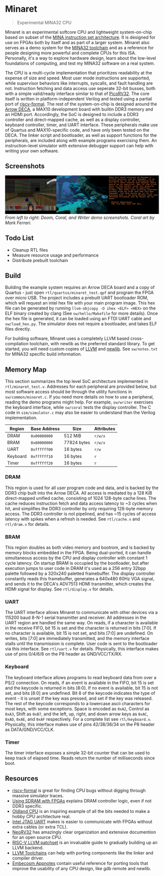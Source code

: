 # Minaret
> Experimental MINA32 CPU

Minaret is an experimental softcore CPU and lightweight system-on-chip based on subset of the [MINA instruction set architecture](https://github.com/ladystarbreeze/mina-isa/blob/main/MINA_Instruction_Set_Architecture.md). It is designed for use on FPGAs both by itself and as part of a larger system. Minaret also serves as a demo system for the [MINA32 toolchain](https://github.com/CQCumbers/mina32-llvm) and as a reference for people designing more powerful and complete CPUs for this ISA. Personally, it's a way to explore hardware design, learn about the low-level foundations of computing, and test my MINA32 software on a real system.

The CPU is a multi-cycle implementation that prioritizes readability at the expense of size and speed. Most user mode instructions are supported, while supervisor behaviors like interrupts, syscalls, and fault handling are not. Instruction fetching and data access use seperate 32-bit busses, both with a simple valid/ready interface similar to that of [PicoRV32](https://github.com/cliffordwolf/picorv32#picorv32-native-memory-interface). The core itself is written in platform-independent Verilog and tested using a partial port of [riscv-formal](https://github.com/SymbioticEDA/riscv-formal). The rest of the system-on-chip is designed around the [Arrow DECA](https://tomverbeure.github.io/2021/04/23/Arrow-DECA-FPGA-board.html), a MAX10 development board with builtin DDR3 memory and an HDMI port. Accordingly, the SoC is designed to include a DDR3 controller and direct-mapped cache, as well as a display controller, keyboard controller, timer, and UART interface. These peripherals make use of Quartus and MAX10-specific code, and have only been tested on the DECA. The linker script and bootloader, as well as support functions for the peripherals, are included along with example programs exercising them. An instruction-level simulator with extensive debugger support can help with writing your own software.

## Screenshots
![screenshots](screenshots.png)
*From left to right: Doom, Coral, and Writer demo screenshots. Coral art by Mark Ferrari.*

## Todo List
- Cleanup RTL files
- Measure resource usage and performance
- Distribute prebuilt toolchain

## Build
Building the example system requires an Arrow DECA board and a copy of Quartus - just open `rtl/quartus/minaret_test.qpf` and program the FPGA over micro USB. The project includes a prebuilt UART bootloader ROM, which will request an intel hex file with your main program image. This hex file can be generated by running `llvm-objcopy -O ihex <ELF> <HEX>` on the ELF binary created by clang (See `sw/hello/Makefile` for more details). Once the hex file is generated, it can be loaded using an FTDI UART cable and `sw/load_hex.py`. The simulator does not require a bootloader, and takes ELF files directly.

For building software, Minaret uses a completely LLVM based cross-compilation toolchain, with newlib as the preferred standard library. To get started, you will need custom copies of [LLVM](https://github.com/CQCumbers/mina32-llvm) and [newlib](https://github.com/CQCumbers/mina32-newlib). See `sw/notes.txt` for MINA32 specific build information.

## Memory Map
This section summarizes the top level SoC architecture implemented in `rtl/minaret_test.v`. Addresses for each peripheral are provided below, but most software access should be through the utility functions in `sw/common/minaret.c`. If you need more details on how to use a peripheral, reading the demo programs might help. For example, `sw/writer` exercises the keyboard interface, while `sw/coral` tests the display controller. The C code in `sim/simulator.c` may also be easier to understand than the Verilog implementation.

| Region   | Base Address | Size        | Attributes |
|----------|--------------|-------------|------------|
| DRAM     | `0x00000000` | 512 MiB     | `r/w/x`    |
| BRAM     | `0x80000000` | 77824 bytes | `r/w/x`    |
| UART     | `0xffffff00` | 16 bytes    | `r/w`      |
| Keyboard | `0xffffff10` | 16 bytes    | `r`        |
| Timer    | `0xffffff20` | 16 bytes    | `r`        |

### DRAM
This region is used for all user program code and data, and is backed by the DDR3 chip built into the Arrow DECA. All access is mediated by a 128 KiB direct-mapped unified cache, consisting of 1024 128-byte cache lines. The cache reduces instruction fetch and data access latency to ~3 cycles when hit, and simplifies the DDR3 controller by only requiring 128-byte memory access. The DDR3 controller is not pipelined, and has ~15 cycles of access latency with spikes when a refresh is needed. See `rtl/cache.v` and `rtl/dram.v` for details.

### BRAM
This region doubles as both video memory and bootrom, and is backed by memory blocks embedded in the FPGA. Being dual-ported, it can handle simultaneous access by the CPU and display controller with constant 1 cycle latency. On startup BRAM is occupied by the bootloader, but after execution jumps to user code in DRAM it's used as a 256 entry 32bpp palette followed by a 320x240 paletted framebuffer. The display controller constantly reads this framebuffer, generates a 640x480 60Hz VGA signal, and sends it to the DECA's ADV7513 HDMI transmitter, which creates the HDMI signal for display. See `rtl/display.v` for details. 

### UART
The UART interface allows Minaret to communicate with other devices via a 115200 baud 8-N-1 serial transmitter and receiver. All addresses in the UART region are handled the same way. On reads, if a character is available in the receive FIFO, bit 15 is set and the character is returned in bits [7:0]. If no character is available, bit 15 is not set, and bits [7:0] are undefined. On writes, bits [7:0] are immediately transmitted, and the memory interface stalls until the transmission is complete. User code is sent to the bootloader via this interface. See `rtl/uart.v` for details. Physically, this interface makes use of pins 0/4/6/8 on the P8 header as GND/VCC/TX/RX.

### Keyboard
The keyboard interface allows programs to read keyboard data from over a PS/2 connection. On reads, if an event is available in the FIFO, bit 15 is set and the keycode is returned in bits [8:0]. If no event is available, bit 15 is not set, and bits [8:0] are undefined. Bit 8 of the keycode indicates the type of event - it is unset if the key was pressed, and set if the key was released. The rest of the keycode corresponds to a lowercase ascii characters for most keys, with some exceptions. Space is encoded as `0xA2`, Control as `0xA3`, Shift as `0xB7`, and the left, up, right, and down arrow keys as `0xAC`, `0xAD`, `0xAE`, and `0xAF` respectively. For a complete list see `rtl/keyboard.v`. Physically, this interface makes use of pins 42/38/36/34 on the P8 header as DATA/GND/VCC/CLK.

### Timer
The timer interface exposes a simple 32-bit counter that can be used to keep track of elapsed time. Reads return the number of milliseconds since boot.

## Resources
- [riscv-formal](https://github.com/SymbioticEDA/riscv-formal) is great for finding CPU bugs without digging through massive simulator traces.
- [Using SDRAM with FPGAs](https://www.joshbassett.info/sdram-controller/) explains DRAM controller logic, even if not DDR3 specific.
- [Oldland CPU](https://jamieiles.github.io/oldland-cpu/) is an inspiring example of all the bits needed to make a hobby CPU architecture real.
- [Intel JTAG UART](https://github.com/tomverbeure/intel_jtag_uart) makes is easier to communicate with FPGAs without extra cables (or extra TCL).
- [NeoRV32](https://github.com/stnolting/neorv32) has amazingly clear organization and extensive documention for an open source CPU.
- [RISC-V LLVM patchset](https://github.com/lowRISC/riscv-llvm) is an invaluable guide to gradually building up an LLVM backend.
- [LLVM Toolchains](https://wiki.osdev.org/User:MessiahAndrw/LLVM_OS_Specific_Toolchain) can help with porting components like the linker and compiler driver.
- [Embecosm Appnotes](https://www.embecosm.com/resources/appnotes/) contain useful reference for porting tools that improve the usability of any CPU design, like gdb remote and newlib.
